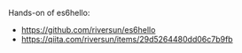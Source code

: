 Hands-on of es6hello: 
- https://github.com/riversun/es6hello
- https://qiita.com/riversun/items/29d5264480dd06c7b9fb

